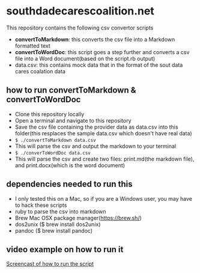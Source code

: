 # southdadecarescoalition.net

This repository contains the following csv convertor scripts
* **convertToMarkdown**: this converts the csv file into a Markdown formatted text
* **convertToWordDoc**: this script goes a step further and converts a csv file into a Word document(based on the script.rb output)
* data.csv: this contains mock data that in the format of the sout data cares coalation data

## how to run convertToMarkdown & convertToWordDoc

* Clone this repository locally
* Open a terminal and navigate to this repository
* Save the csv file containing the provider data as data.csv into this folder(this resplaces the sample data.csv which doesn't have real data)
* ````$ ./convertToMarkdown data.csv````
* This will parse the csv and output the markdown to your terminal
* ````$ ./converToWordDoc data.csv````
* This will parse the csv and create two files: print.md(the markdown file), and print.docx(which is the word document)

## dependencies needed to run this
* I only tested this on a Mac, so if you are a Windows user, you may have to hack these scripts
* ruby to parse the csv into markdown
* Brew Mac OSX package manager(https://brew.sh/)    
* dos2unix ($ brew install dos2unix)
* pandoc ($ brew install pandoc)

## video example on how to run it

[Screencast of how to run the script](videoExample.mov)